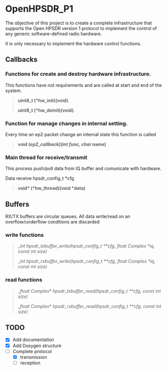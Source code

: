 # OpenHPSDR_P1
The objective of this project is to create a complete infrastructure that supports the Open HPSDR version 1 protocol to implement the control of any generic software-defined radio hardware.

It is only necessary to implement the hardware control functions.

## Callbacks

### Functions for create and destroy hardware infrastructure.

This functions have not requirements and are called at start and end of the system.

> __uint8_t (*hw_init)(void)__.
>
> __uint8_t (*hw_deinit)(void)__.

### Function for manage changes in internal setting.

Every time an ep2 packet change an internal state this function is called

> __void (*ep2_callback)(int func, char* name)__

### Main thread for receive/transmit

This process push/poll data from IQ buffer and comunicate with hardware.

Data receive hpsdr_config_t *cfg

> __void* (*hw_thread)(void *data)__

## Buffers

RX/TX buffers are circular queues. All data write/read on an overflow/underflow conditions are discarded

### write functions

> __int hpsdr_txbuffer_write(hpsdr_config_t **cfg, float _Complex *iq, const int size)__
> 
> __int hpsdr_rxbuffer_write(hpsdr_config_t **cfg, float _Complex *iq, const int size)__

### read functions

> __float _Complex* hpsdr_txbuffer_read(hpsdr_config_t **cfg, const int size)__
> 
> __float _Complex* hpsdr_rxbuffer_read(hpsdr_config_t **cfg, const int size)__

## TODO
* [x] Add documentation
* [x] Add Doxygen structure
* [ ] Complete protocol
   * [x] transmission
   * [ ] reception
